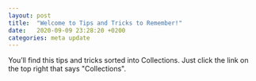 ```yaml
---
layout: post
title:  "Welcome to Tips and Tricks to Remember!"
date:   2020-09-09 23:28:20 +0200
categories: meta update
---
```

You’ll find this tips and tricks sorted into Collections. Just click the link on the top right that says "Collections".

[collections]: tricks.b3ar.studio/Collections
